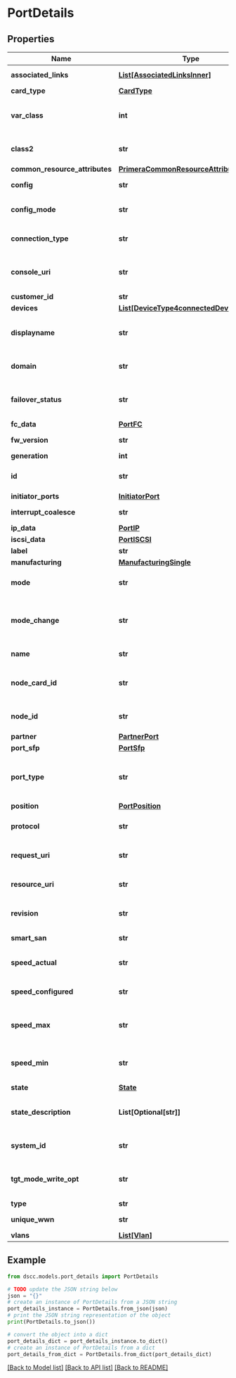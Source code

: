 # PortDetails


## Properties

Name | Type | Description | Notes
------------ | ------------- | ------------- | -------------
**associated_links** | [**List[AssociatedLinksInner]**](AssociatedLinksInner.md) | Associated Links Details | [optional] 
**card_type** | [**CardType**](CardType.md) |  | [optional] 
**var_class** | **int** | Fibre Channel class (can be either 2 or 3) | [optional] 
**class2** | **str** | Class2 state and configuration | [optional] 
**common_resource_attributes** | [**PrimeraCommonResourceAttributes**](PrimeraCommonResourceAttributes.md) |  | [optional] 
**config** | **str** | Configuration state of port | [optional] 
**config_mode** | **str** | Connection mode of the port | [optional] 
**connection_type** | **str** | port connection type | [optional] 
**console_uri** | **str** | consoleUri for detailed storage object | [optional] 
**customer_id** | **str** | customerId | [optional] 
**devices** | [**List[DeviceType4connectedDevicesInner]**](DeviceType4connectedDevicesInner.md) |  | [optional] 
**displayname** | **str** | Name to be used for display purposes | [optional] 
**domain** | **str** | Domain that the resource belongs to | [optional] 
**failover_status** | **str** | Failover status of this port and the partner | [optional] 
**fc_data** | [**PortFC**](PortFC.md) |  | [optional] 
**fw_version** | **str** | Firmware version | [optional] 
**generation** | **int** | generation | [optional] 
**id** | **str** | Unique Identifier of the resource | [optional] 
**initiator_ports** | [**InitiatorPort**](InitiatorPort.md) |  | [optional] 
**interrupt_coalesce** | **str** | Interrupt Coalesce | [optional] 
**ip_data** | [**PortIP**](PortIP.md) |  | [optional] 
**iscsi_data** | [**PortISCSI**](PortISCSI.md) |  | [optional] 
**label** | **str** | Label | [optional] 
**manufacturing** | [**ManufacturingSingle**](ManufacturingSingle.md) |  | [optional] 
**mode** | **str** | Current mode the port is in | [optional] 
**mode_change** | **str** | Indicates if the mode change is allowed or prohibited | [optional] 
**name** | **str** | Name of the resource | [optional] 
**node_card_id** | **str** | Unique Identifier of the node adapter card | [optional] 
**node_id** | **str** | Unique Identifier of the node | [optional] 
**partner** | [**PartnerPort**](PartnerPort.md) |  | [optional] 
**port_sfp** | [**PortSfp**](PortSfp.md) |  | [optional] 
**port_type** | **str** | Type of the port based on the device it is connected to | [optional] 
**position** | [**PortPosition**](PortPosition.md) |  | [optional] 
**protocol** | **str** | Current protocol the port is in | [optional] 
**request_uri** | **str** | requestUri for detailed ports object | [optional] 
**resource_uri** | **str** | resourceUri for detailed ports object | [optional] 
**revision** | **str** | Revision of the Host Bus Adapter | [optional] 
**smart_san** | **str** | Smart SAN status | [optional] 
**speed_actual** | **str** | Actual speed that port is running at | [optional] 
**speed_configured** | **str** | Speed that is configured to run as | [optional] 
**speed_max** | **str** | Maximum speed that port can run at | [optional] 
**speed_min** | **str** | Minimum speed that port can run at | [optional] 
**state** | [**State**](State.md) |  | [optional] 
**state_description** | **List[Optional[str]]** | Detailed descriptions of the port state | [optional] 
**system_id** | **str** | SystemUid / SerialNumber of the array | [optional] 
**tgt_mode_write_opt** | **str** | Target mode write optimization setting | [optional] 
**type** | **str** | type | [optional] 
**unique_wwn** | **str** | Unique WWN setting | [optional] 
**vlans** | [**List[Vlan]**](Vlan.md) |  | [optional] 

## Example

```python
from dscc.models.port_details import PortDetails

# TODO update the JSON string below
json = "{}"
# create an instance of PortDetails from a JSON string
port_details_instance = PortDetails.from_json(json)
# print the JSON string representation of the object
print(PortDetails.to_json())

# convert the object into a dict
port_details_dict = port_details_instance.to_dict()
# create an instance of PortDetails from a dict
port_details_from_dict = PortDetails.from_dict(port_details_dict)
```
[[Back to Model list]](../README.md#documentation-for-models) [[Back to API list]](../README.md#documentation-for-api-endpoints) [[Back to README]](../README.md)


